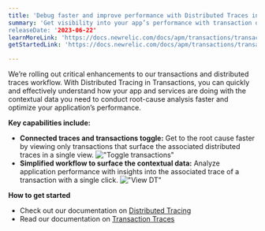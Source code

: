 ```yaml
---
title: 'Debug faster and improve performance with Distributed Traces in Transactions' 
summary: 'Get visibility into your app’s performance with transaction data and its associated distributed traces 
releaseDate: '2023-06-22' 
learnMoreLink: 'https://docs.newrelic.com/docs/apm/transactions/transaction-traces/introduction-transaction-traces/' 
getStartedLink: 'https://docs.newrelic.com/docs/apm/transactions/transaction-traces/transaction-traces-trace-details-page/#distributed-traces'

---
```

We’re rolling out critical enhancements to our transactions and distributed traces workflow. With Distributed Tracing in Transactions, you can quickly and effectively understand how your app and services are doing with the contextual data you need to conduct root-cause analysis faster and optimize your application’s performance.

**Key capabilities include:**
* **Connected traces and transactions toggle:** Get to the root cause faster by viewing only transactions that surface the associated distributed traces in a single view.
!["Toggle transactions"](./images/transactions_toggle.jpg)
* **Simplified workflow to surface the contextual data:** Analyze application performance with insights into the associated trace of a transaction with a single click.
!["View DT"](./images/view_distributed_traces.jpg)


**How to get started**
* Check out our documentation on [Distributed Tracing](https://docs.newrelic.com/docs/apm/transactions/transaction-traces/transaction-traces-trace-details-page/#distributed-traces)
* Read our documentation on [Transaction Traces](https://docs.newrelic.com/docs/apm/transactions/transaction-traces/introduction-transaction-traces/)



